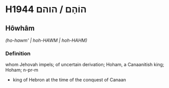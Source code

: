 # H1944 הוֹהָם / הוהם

## Hôwhâm

_(ho-hawm' | hoh-HAWM | hoh-HAHM)_

### Definition

whom Jehovah impels; of uncertain derivation; Hoham, a Canaanitish king; Hoham; n-pr-m

- king of Hebron at the time of the conquest of Canaan
